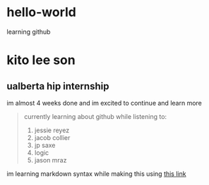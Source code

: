 # hello-world
learning github

# kito lee son
## ualberta hip internship

im almost 4 weeks done and im excited to continue and learn more
> currently learning about github while listening to:
> 1. jessie reyez
> 2. jacob collier
> 3. jp saxe
> 4. logic
> 5. jason mraz

im learning markdown syntax while making this using [this link](https://www.markdownguide.org/cheat-sheet)

